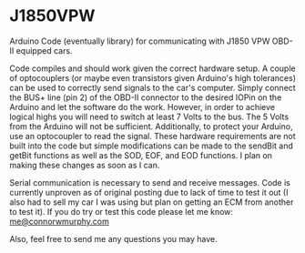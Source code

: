 J1850VPW
========

Arduino Code (eventually library) for communicating with J1850 VPW OBD-II equipped cars. 

Code compiles and should work given the correct hardware setup. A couple of optocouplers (or maybe even transistors given Arduino's high tolerances) can be used to correctly send signals to the car's computer. Simply connect the BUS+ line (pin 2) of the OBD-II connector to the desired IOPin on the Arduino and let the software do the work. However, in order to achieve logical highs you will need to switch at least 7 Volts to the bus. The 5 Volts from the Arduino will not be sufficient. Additionally, to protect your Arduino, use an optocoupler to read the signal. These hardware requirements are not built into the code but simple modifications can be made to the sendBit and getBit functions as well as the SOD, EOF, and EOD functions. I plan on making these changes as soon as I can.

Serial communication is necessary to send and receive messages. Code is currently unproven as of original posting due to lack of time to test it out (I also had to sell my car I was using but plan on getting an ECM from another to test it).  If you do try or test this code please let me know: me@connorwmurphy.com

Also, feel free to send me any questions you may have.
